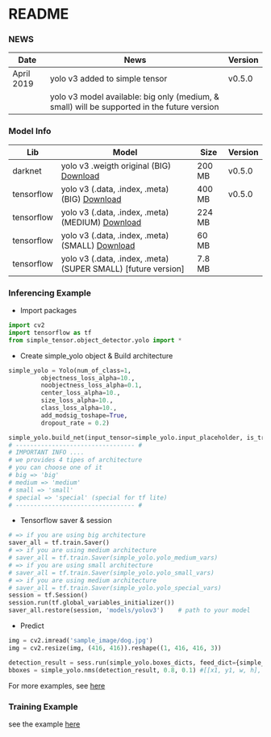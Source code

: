 # README #

### NEWS
| Date       |                                                         News                                                                     |     Version       |
| ---------- | -------------------------------------------------------------------------------------------------------------------------------- | ----------------- |
|April 2019 | yolo v3 added to simple tensor     |      v0.5.0       |
|           | yolo v3 model available: big only (medium, & small) will be supported in the future version ||


### Model Info

| Lib         |     Model                                                             |     Size          | Version |
| ----------- | --------------------------------------------------------------------- | ----------------- | --------------|
|  darknet    | yolo v3 .weigth original (BIG) [Download]()                           |      200 MB       | v0.5.0 |
|  tensorflow | yolo v3 (.data, .index, .meta) (BIG) [Download](https://drive.google.com/drive/folders/1yfC0jj5RsrLgU5PquNGSkccTL4V8_i-T?usp=sharing) |      400 MB       | v0.5.0 |
|  tensorflow | yolo v3 (.data, .index, .meta) (MEDIUM) [Download]()             | 224 MB    ||
|  tensorflow | yolo v3 (.data, .index, .meta) (SMALL) [Download]()               |60 MB ||
|  tensorflow | yolo v3 (.data, .index, .meta) (SUPER SMALL) [future version]         | 7.8 MB  ||


### Inferencing Example
- Import packages
```python
import cv2
import tensorflow as tf
from simple_tensor.object_detector.yolo import *
```

- Create simple_yolo object & Build architecture
```python
simple_yolo = Yolo(num_of_class=1,
         objectness_loss_alpha=10., 
         noobjectness_loss_alpha=0.1, 
         center_loss_alpha=10., 
         size_loss_alpha=10., 
         class_loss_alpha=10.,
         add_modsig_toshape=True,
         dropout_rate = 0.2) 

simple_yolo.build_net(input_tensor=simple_yolo.input_placeholder, is_training=False, network_type='big') 
# --------------------------------- #
# IMPORTANT INFO ....
# we provides 4 tipes of architecture 
# you can choose one of it
# big => 'big'
# medium => 'medium'
# small => 'small'
# special => 'special' (special for tf lite)
# --------------------------------- #
```

- Tensorflow saver & session
```python
# => if you are using big architecture
saver_all = tf.train.Saver()
# => if you are using medium architecture
# saver_all = tf.train.Saver(simple_yolo.yolo_medium_vars)
# => if you are using small architecture
# saver_all = tf.train.Saver(simple_yolo.yolo_small_vars)
# => if you are using medium architecture
# saver_all = tf.train.Saver(simple_yolo.yolo_special_vars)
session = tf.Session()
session.run(tf.global_variables_initializer())
saver_all.restore(session, 'models/yolov3')    # path to your model
```

- Predict
```python
img = cv2.imread('sample_image/dog.jpg')
img = cv2.resize(img, (416, 416)).reshape((1, 416, 416, 3))

detection_result = sess.run(simple_yolo.boxes_dicts, feed_dict={simple_yolo.input_placeholder: img})
bboxes = simple_yolo.nms(detection_result, 0.8, 0.1) #[[x1, y1, w, h], [...]]
```
For more examples, see [here](https://github.com/fatchur/Simple-Tensor/tree/master/example)

### Training Example
see the example [here](https://github.com/fatchur/Simple-Tensor/tree/master/example)





